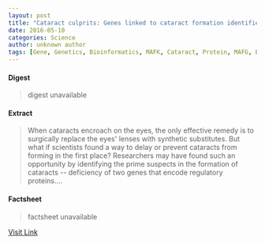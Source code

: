 ```yaml
---
layout: post
title: "Cataract culprits: Genes linked to cataract formation identified"
date: 2016-05-10
categories: Science
author: unknown author
tags: [Gene, Genetics, Bioinformatics, MAFK, Cataract, Protein, MAFG, Eye, Gene expression, Regulation of gene expression, Human genome, Biochemistry, Organisms, Molecular biology, Biotechnology, Life sciences, Biology]
---
```



#### Digest
>digest unavailable

#### Extract
>When cataracts encroach on the eyes, the only effective remedy is to surgically replace the eyes' lenses with synthetic substitutes. But what if scientists found a way to delay or prevent cataracts from forming in the first place? Researchers may have found such an opportunity by identifying the prime suspects in the formation of cataracts -- deficiency of two genes that encode regulatory proteins....

#### Factsheet
>factsheet unavailable

[Visit Link](http://www.sciencedaily.com/releases/2015/06/150618122111.htm)


